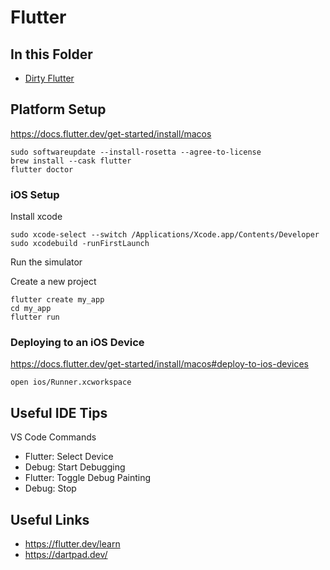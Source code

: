 # Flutter

## In this Folder

-  [Dirty Flutter](dirty_flutter/)

## Platform Setup

https://docs.flutter.dev/get-started/install/macos

```
sudo softwareupdate --install-rosetta --agree-to-license
brew install --cask flutter
flutter doctor
```

### iOS Setup

Install xcode

```
sudo xcode-select --switch /Applications/Xcode.app/Contents/Developer
sudo xcodebuild -runFirstLaunch
```

Run the simulator

Create a new project

```
flutter create my_app
cd my_app
flutter run
```

### Deploying to an iOS Device

https://docs.flutter.dev/get-started/install/macos#deploy-to-ios-devices

```
open ios/Runner.xcworkspace
```

## Useful IDE Tips

VS Code Commands

-  Flutter: Select Device
-  Debug: Start Debugging
-  Flutter: Toggle Debug Painting
-  Debug: Stop

## Useful Links

-  https://flutter.dev/learn
-  https://dartpad.dev/
